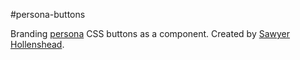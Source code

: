 #persona-buttons

Branding [persona](http://persona.org) CSS buttons as a component.
Created by [Sawyer Hollenshead](http://sawyerhollenshead.com/).
